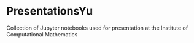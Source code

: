 # PresentationsYu
Collection of Jupyter notebooks used for presentation at the Institute of Computational Mathematics
